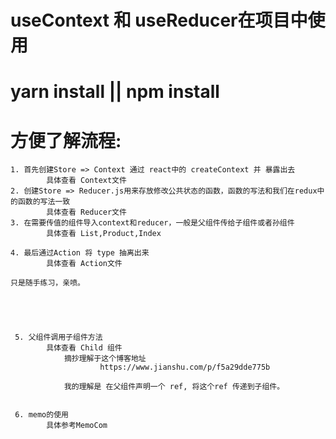 # useContext 和 useReducer在项目中使用
# yarn install  || npm install

# 方便了解流程:
    1. 首先创建Store => Context 通过 react中的 createContext 并 暴露出去
            具体查看 Context文件
    2. 创建Store => Reducer.js用来存放修改公共状态的函数，函数的写法和我们在redux中的函数的写法一致
            具体查看 Reducer文件
    3. 在需要传值的组件导入context和reducer，一般是父组件传给子组件或者孙组件
            具体查看 List,Product,Index

    4. 最后通过Action 将 type 抽离出来
            具体查看 Action文件

    只是随手练习，亲喷。





     5. 父组件调用子组件方法
            具体查看 Child 组件 
                摘抄理解于这个博客地址
                        https://www.jianshu.com/p/f5a29dde775b

                我的理解是 在父组件声明一个 ref, 将这个ref 传递到子组件。        


     6. memo的使用   
            具体参考MemoCom  


          










